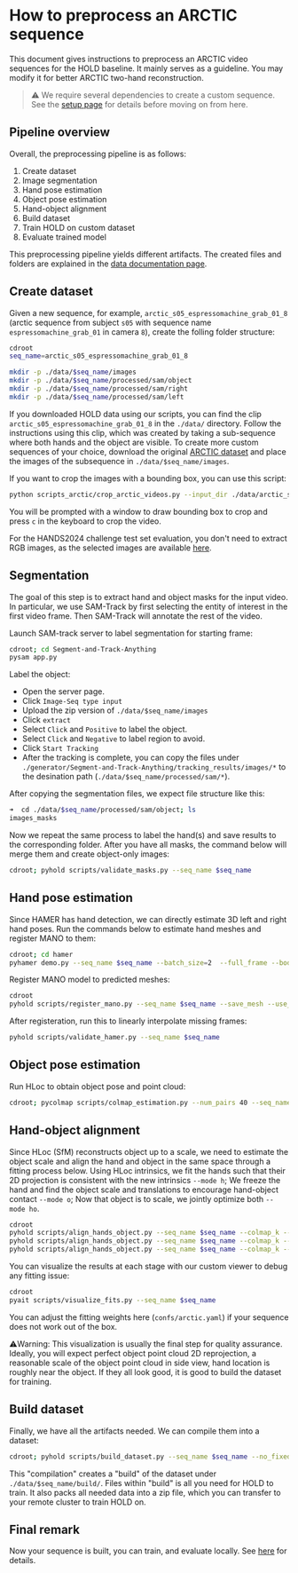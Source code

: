 # How to preprocess an ARCTIC sequence

This document gives instructions to preprocess an ARCTIC video sequences for the HOLD baseline. It mainly serves as a guideline. You may modify it for better ARCTIC two-hand reconstruction. 

> ⚠️ We require several dependencies to create a custom sequence. See the [setup page](setup.md) for details before moving on from here. 

## Pipeline overview

Overall, the preprocessing pipeline is as follows:

1. Create dataset
1. Image segmentation
1. Hand pose estimation
1. Object pose estimation
1. Hand-object alignment
1. Build dataset
1. Train HOLD on custom dataset
1. Evaluate trained model

This preprocessing pipeline yields different artifacts. The created files and folders are explained in the [data documentation page](data_doc.md).

## Create dataset

Given a new sequence, for example, `arctic_s05_espressomachine_grab_01_8` (arctic sequence from subject `s05` with sequence name `espressomachine_grab_01` in camera `8`), create the folling folder structure:

```bash
cdroot
seq_name=arctic_s05_espressomachine_grab_01_8

mkdir -p ./data/$seq_name/images
mkdir -p ./data/$seq_name/processed/sam/object
mkdir -p ./data/$seq_name/processed/sam/right
mkdir -p ./data/$seq_name/processed/sam/left
```

If you downloaded HOLD data using our scripts, you can find the clip `arctic_s05_espressomachine_grab_01_8` in the `./data/` directory. Follow the instructions using this clip, which was created by taking a sub-sequence where both hands and the object are visible. To create more custom sequences of your choice, download the original [ARCTIC dataset](https://github.com/zc-alexfan/arctic) and place the images of the subsequence in `./data/$seq_name/images`.

If you want to crop the images with a bounding box, you can use this script:

```bash
python scripts_arctic/crop_arctic_videos.py --input_dir ./data/arctic_s05_espressomachine_grab_01_8/images
```

You will be prompted with a window to draw bounding box to crop and press `c` in the keyboard to crop the video.

For the HANDS2024 challenge test set evaluation, you don't need to extract RGB images, as the selected images are available [here](arctic.md).

## Segmentation

The goal of this step is to extract hand and object masks for the input video. In particular, we use SAM-Track by first selecting the entity of interest in the first video frame. Then SAM-Track will annotate the rest of the video.

Launch SAM-track server to label segmentation for starting frame:

```bash
cdroot; cd Segment-and-Track-Anything
pysam app.py
```

Label the object:

- Open the server page.
- Click `Image-Seq type input`
- Upload the zip version of `./data/$seq_name/images`
- Click `extract`
- Select `Click` and `Positive` to label the object.
- Select `Click` and `Negative` to label region to avoid. 
- Click `Start Tracking`
- After the tracking is complete, you can copy the files under `./generator/Segment-and-Track-Anything/tracking_results/images/*` to the desination path (`./data/$seq_name/processed/sam/*`).

After copying the segmentation files, we expect file structure like this:

```bash
➜  cd ./data/$seq_name/processed/sam/object; ls
images_masks
```

Now we repeat the same process to label the hand(s) and save results to the corresponding folder. After you have all masks, the command below will merge them and create object-only images:

```bash
cdroot; pyhold scripts/validate_masks.py --seq_name $seq_name
```

## Hand pose estimation

Since HAMER has hand detection, we can directly estimate 3D left and right hand poses. Run the commands below to estimate hand meshes and register MANO to them:

```bash
cdroot; cd hamer
pyhamer demo.py --seq_name $seq_name --batch_size=2  --full_frame --body_detector regnety
```

Register MANO model to predicted meshes: 

```bash
cdroot
pyhold scripts/register_mano.py --seq_name $seq_name --save_mesh --use_beta_loss
```

After registeration, run this to linearly interpolate missing frames:

```bash
pyhold scripts/validate_hamer.py --seq_name $seq_name
```

## Object pose estimation

Run HLoc to obtain object pose and point cloud:

```bash
cdroot; pycolmap scripts/colmap_estimation.py --num_pairs 40 --seq_name $seq_name
```

## Hand-object alignment

Since HLoc (SfM) reconstructs object up to a scale, we need to estimate the object scale and align the hand and object in the same space through a fitting process below. Using HLoc intrinsics, we fit the hands such that their 2D projection is consistent with the new intrinsics `--mode h`; We freeze the hand and find the object scale and translations to encourage hand-object contact `--mode o`; Now that object is to scale, we jointly optimize both `--mode ho`.

```bash
cdroot
pyhold scripts/align_hands_object.py --seq_name $seq_name --colmap_k --mode h  --is_arctic --config confs/arctic.yaml
pyhold scripts/align_hands_object.py --seq_name $seq_name --colmap_k --mode o  --is_arctic --config confs/arctic.yaml
pyhold scripts/align_hands_object.py --seq_name $seq_name --colmap_k --mode ho  --is_arctic --config confs/arctic.yaml
```

You can visualize the results at each stage with our custom viewer to debug any fitting issue:

```bash
cdroot
pyait scripts/visualize_fits.py --seq_name $seq_name
```

You can adjust the fitting weights here (`confs/arctic.yaml`) if your sequence does not work out of the box.

⚠️Warning: This visualization is usually the final step for quality assurance. Ideally, you will expect perfect object point cloud 2D reprojection, a reasonable scale of the object point cloud in side view, hand location is roughly near the object. If they all look good, it is good to build the dataset for training.

## Build dataset

Finally, we have all the artifacts needed. We can compile them into a dataset: 

```bash
cdroot; pyhold scripts/build_dataset.py --seq_name $seq_name --no_fixed_shift --rebuild
```

This "compilation" creates a "build" of the dataset under `./data/$seq_name/build/`. Files within "build" is all you need for HOLD to train. It also packs all needed data into a zip file, which you can transfer to your remote cluster to train HOLD on.

## Final remark

Now your sequence is built, you can train, and evaluate locally. See [here](arctic.md) for details.
